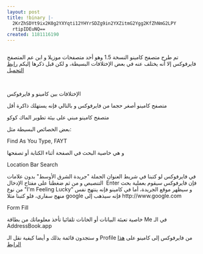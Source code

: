 ```yaml
---
layout: post
title: !binary |-
  2KrZhSDYt9ix2K0g2YXYqti12YHYrSDZg9in2YXZitmG2Ygg2KfZhNmG2LPY
  rtipIDEuNQ==
created: 1181116190
---
```

<p align="center"><a href="http://www.caminobrowser.org"><img alt="" src="http://www.caminobrowser.org/img/Logo.gif" /></a></p>
<p>تم طرح متصفح كامينو النسخة 1.5 وهو أحد متصفحات موزيلا و ابن عم المتصفح فايرفوكس إلا أنه يختلف عنه في بعض الإختلافات البسيطة، و لكن قبل ذكرها إليكم <a href="http://download.mozilla.org/?product=camino-1.5&amp;os=osx&amp;lang=en-US">رابط التحميل</a></p>
<p>&nbsp;</p>
<p>الإختلافات بين كامينو و فايرفوكس</p>
<p>متصفح كامينو أصغر حجما من فايرفوكس و بالتالي فإنه يستهلك ذاكرة أقل</p>
<p>متصفح كامينو مبني على بيئة تطوير الماك كوكو</p>
<p>بعض الخصائص البسيطة مثل:</p>
<p>Find As You Type, FAYT</p>
<p>و هي خاصية البحث في الصفحة أثناء الكتابة أو تصفحها</p>
<p>Location Bar Search</p>
<p>في فايرفوكس لو كتبنا في شريط العنوان الجملة &quot;جريدة الشرق الأوسط&quot; بدون علامات التنصيص و من ثم ضغطنا على مفتاح الإدخال&nbsp; Enter فإن فايرفوكس سيقوم بعملية بحث من نوع &quot;I'm Feeling Lucky&quot; و سيظهر موقع الجريدة، أما في كامينو فإنه ينتهج نفس منهج سفاري، فلو كتبنا مثلا google فإنه سيذهب إلى http://www.google.com</p>
<p>Form Fill</p>
<p>خاصية تعبئة البيانات أو الخانات تلقائيا تأخذ معلوماتك من بطاقة Me في الـ AddressBook.app</p>
<p>و ستجدون قائمة بذلك و أيضا كيفية نقل الـ Profile من فايرفوكس إلى كامينو على <a href="http://www.caminobrowser.org/documentation/firefox/">هذا الرابط</a></p>
